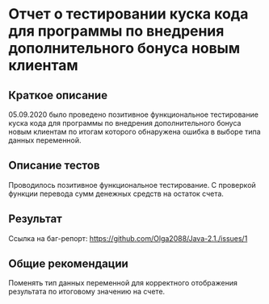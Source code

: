 # **Отчет о тестировании куска кода для программы по внедрения дополнительного бонуса новым клиентам**
## **Краткое описание**

05.09.2020 было проведено позитивное функциональное тестирование куска кода для программы по внедрения дополнительного бонуса новым клиентам по итогам которого обнаружена ошибка в выборе типа данных переменной.


## **Описание тестов**
Проводилось позитивное функциональное тестирование. С проверкой функции перевода сумм денежных средств на остаток счета.

## **Результат**
Ссылка на баг-репорт:
https://github.com/Olga2088/Java-2.1./issues/1

## **Общие рекомендации**
Поменять тип данных переменной для корректного отображения результата по итоговому значению на счете.